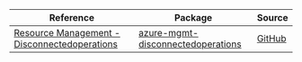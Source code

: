 | Reference | Package | Source |
|---|---|---|
|[Resource Management - Disconnectedoperations](mgmt-disconnectedoperations-readme.md)|[azure-mgmt-disconnectedoperations](https://pypi.org/project/azure-mgmt-disconnectedoperations)|[GitHub](https://github.com/Azure/azure-sdk-for-python/blob/main/sdk/disconnectedoperations/azure-mgmt-disconnectedoperations)|
